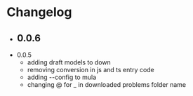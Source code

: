 # Changelog

- 0.0.6
  - 
- 0.0.5
  - adding draft models to down
  - removing conversion in js and ts entry code
  - adding --config to mula
  - changing @ for _ in downloaded problems folder name
